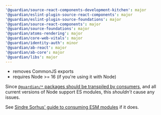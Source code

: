 ```yaml
---
'@guardian/source-react-components-development-kitchen': major
'@guardian/eslint-plugin-source-react-components': major
'@guardian/eslint-plugin-source-foundations': major
'@guardian/source-react-components': major
'@guardian/source-foundations': major
'@guardian/atoms-rendering': major
'@guardian/core-web-vitals': major
'@guardian/identity-auth': minor
'@guardian/ab-react': major
'@guardian/ab-core': major
'@guardian/libs': major
---
```


- removes CommonJS exports
- requires Node >= 16 (if you're using it with Node)

Since [`@guardian/*` packages should be transpiled by consumers](https://github.com/guardian/recommendations/blob/main/npm-packages.md#using-guardian-npm-packages), and all current versions of Node support ES modules, this _shouldn't_ cause any issues.

See [Sindre Sorhus' guide to consuming ESM modules](https://gist.github.com/sindresorhus/a39789f98801d908bbc7ff3ecc99d99c) if it does.
